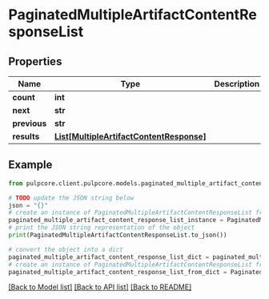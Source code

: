# PaginatedMultipleArtifactContentResponseList


## Properties

Name | Type | Description | Notes
------------ | ------------- | ------------- | -------------
**count** | **int** |  | 
**next** | **str** |  | [optional] 
**previous** | **str** |  | [optional] 
**results** | [**List[MultipleArtifactContentResponse]**](MultipleArtifactContentResponse.md) |  | 

## Example

```python
from pulpcore.client.pulpcore.models.paginated_multiple_artifact_content_response_list import PaginatedMultipleArtifactContentResponseList

# TODO update the JSON string below
json = "{}"
# create an instance of PaginatedMultipleArtifactContentResponseList from a JSON string
paginated_multiple_artifact_content_response_list_instance = PaginatedMultipleArtifactContentResponseList.from_json(json)
# print the JSON string representation of the object
print(PaginatedMultipleArtifactContentResponseList.to_json())

# convert the object into a dict
paginated_multiple_artifact_content_response_list_dict = paginated_multiple_artifact_content_response_list_instance.to_dict()
# create an instance of PaginatedMultipleArtifactContentResponseList from a dict
paginated_multiple_artifact_content_response_list_from_dict = PaginatedMultipleArtifactContentResponseList.from_dict(paginated_multiple_artifact_content_response_list_dict)
```
[[Back to Model list]](../README.md#documentation-for-models) [[Back to API list]](../README.md#documentation-for-api-endpoints) [[Back to README]](../README.md)


